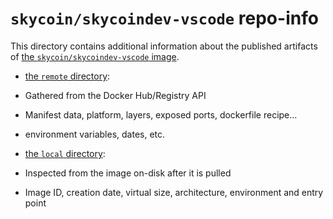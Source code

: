 # `skycoin/skycoindev-vscode` repo-info

This directory contains additional information about the published artifacts of [the `skycoin/skycoindev-vscode` image](https://hub.docker.com/r/skycoin/skycoindev-vscode).

-   [the `remote` directory](remote/):

   -   Gathered from the Docker Hub/Registry API
   -   Manifest data, platform, layers, exposed ports, dockerfile recipe...
   -   environment variables, dates, etc.

-   [the `local` directory](local/):

   -   Inspected from the image on-disk after it is pulled
   -   Image ID, creation date, virtual size, architecture, environment and entry point

